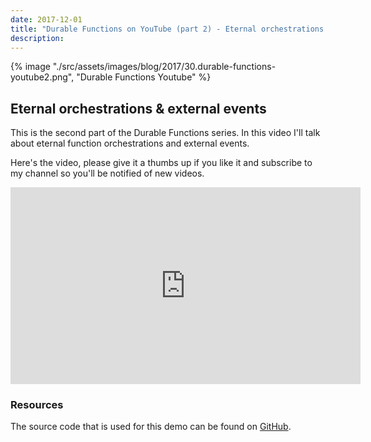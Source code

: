 ```yaml
---
date: 2017-12-01
title: "Durable Functions on YouTube (part 2) - Eternal orchestrations & external events"
description:
---
```


{% image "./src/assets/images/blog/2017/30.durable-functions-youtube2.png", "Durable Functions Youtube" %}

## Eternal orchestrations & external events

This is the second part of the Durable Functions series. In this video I'll talk about eternal function orchestrations and external events.

Here's the video, please give it a thumbs up if you like it and subscribe to my channel so you'll be notified of new videos.

<iframe width="560" height="315" src="https://www.youtube.com/embed/d73Vl_OHIG4" frameborder="0" allow="autoplay; encrypted-media" allowfullscreen></iframe>

### Resources

The source code that is used for this demo can be found on [GitHub](https://github.com/marcduiker/demos-azure-durable-functions).
